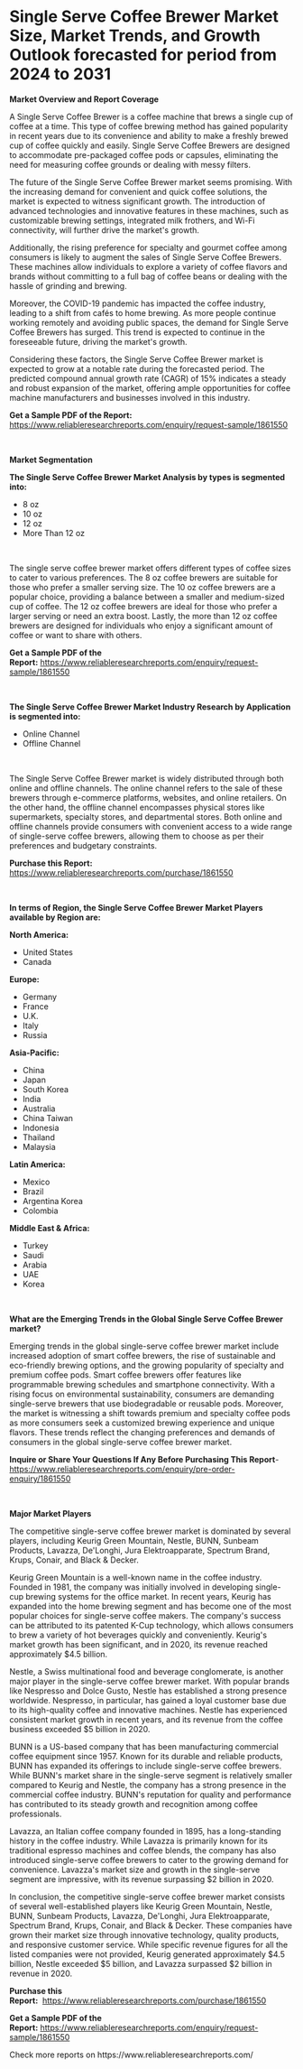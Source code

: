 <p><h1>Single Serve Coffee Brewer Market Size, Market Trends, and Growth Outlook forecasted for period from 2024 to 2031</h1></p><p><strong>Market Overview and Report Coverage</strong></p>
<p><p>A Single Serve Coffee Brewer is a coffee machine that brews a single cup of coffee at a time. This type of coffee brewing method has gained popularity in recent years due to its convenience and ability to make a freshly brewed cup of coffee quickly and easily. Single Serve Coffee Brewers are designed to accommodate pre-packaged coffee pods or capsules, eliminating the need for measuring coffee grounds or dealing with messy filters.</p><p>The future of the Single Serve Coffee Brewer market seems promising. With the increasing demand for convenient and quick coffee solutions, the market is expected to witness significant growth. The introduction of advanced technologies and innovative features in these machines, such as customizable brewing settings, integrated milk frothers, and Wi-Fi connectivity, will further drive the market's growth.</p><p>Additionally, the rising preference for specialty and gourmet coffee among consumers is likely to augment the sales of Single Serve Coffee Brewers. These machines allow individuals to explore a variety of coffee flavors and brands without committing to a full bag of coffee beans or dealing with the hassle of grinding and brewing.</p><p>Moreover, the COVID-19 pandemic has impacted the coffee industry, leading to a shift from cafés to home brewing. As more people continue working remotely and avoiding public spaces, the demand for Single Serve Coffee Brewers has surged. This trend is expected to continue in the foreseeable future, driving the market's growth.</p><p>Considering these factors, the Single Serve Coffee Brewer market is expected to grow at a notable rate during the forecasted period. The predicted compound annual growth rate (CAGR) of 15% indicates a steady and robust expansion of the market, offering ample opportunities for coffee machine manufacturers and businesses involved in this industry.</p></p>
<p><strong>Get a Sample PDF of the Report:</strong> <a href="https://www.reliableresearchreports.com/enquiry/request-sample/1861550">https://www.reliableresearchreports.com/enquiry/request-sample/1861550</a></p>
<p>&nbsp;</p>
<p><strong>Market Segmentation</strong></p>
<p><strong>The Single Serve Coffee Brewer Market Analysis by types is segmented into:</strong></p>
<p><ul><li>8 oz</li><li>10 oz</li><li>12 oz</li><li>More Than 12 oz</li></ul></p>
<p>&nbsp;</p>
<p><p>The single serve coffee brewer market offers different types of coffee sizes to cater to various preferences. The 8 oz coffee brewers are suitable for those who prefer a smaller serving size. The 10 oz coffee brewers are a popular choice, providing a balance between a smaller and medium-sized cup of coffee. The 12 oz coffee brewers are ideal for those who prefer a larger serving or need an extra boost. Lastly, the more than 12 oz coffee brewers are designed for individuals who enjoy a significant amount of coffee or want to share with others.</p></p>
<p><strong>Get a Sample PDF of the Report:</strong>&nbsp;<a href="https://www.reliableresearchreports.com/enquiry/request-sample/1861550">https://www.reliableresearchreports.com/enquiry/request-sample/1861550</a></p>
<p>&nbsp;</p>
<p><strong>The Single Serve Coffee Brewer Market Industry Research by Application is segmented into:</strong></p>
<p><ul><li>Online Channel</li><li>Offline Channel</li></ul></p>
<p>&nbsp;</p>
<p><p>The Single Serve Coffee Brewer market is widely distributed through both online and offline channels. The online channel refers to the sale of these brewers through e-commerce platforms, websites, and online retailers. On the other hand, the offline channel encompasses physical stores like supermarkets, specialty stores, and departmental stores. Both online and offline channels provide consumers with convenient access to a wide range of single-serve coffee brewers, allowing them to choose as per their preferences and budgetary constraints.</p></p>
<p><strong>Purchase this Report:</strong>&nbsp; <a href="https://www.reliableresearchreports.com/purchase/1861550">https://www.reliableresearchreports.com/purchase/1861550</a></p>
<p>&nbsp;</p>
<p><strong>In terms of Region, the Single Serve Coffee Brewer Market Players available by Region are:</strong></p>
<p>
    <p> <strong> North America: </strong>
        <ul>
            <li>United States</li>
            <li>Canada</li>
        </ul>
        </p> 
    <p> <strong> Europe: </strong>
        <ul>
            <li>Germany</li>
            <li>France</li>
            <li>U.K.</li>
            <li>Italy</li>
            <li>Russia</li>
        </ul>
        </p> 
    <p> <strong> Asia-Pacific: </strong>
        <ul>
            <li>China</li>
            <li>Japan</li>
            <li>South Korea</li>
            <li>India</li>
            <li>Australia</li>
            <li>China Taiwan</li>
            <li>Indonesia</li>
            <li>Thailand</li>
            <li>Malaysia</li>
        </ul>
        </p> 
    <p> <strong> Latin America: </strong>
        <ul>
            <li>Mexico</li>
            <li>Brazil</li>
            <li>Argentina Korea</li>
            <li>Colombia</li>
        </ul>
        </p> 
    <p> <strong> Middle East & Africa: </strong>
        <ul>
            <li>Turkey</li>
            <li>Saudi</li>
            <li>Arabia</li>
            <li>UAE</li>
            <li>Korea</li>
        </ul>
    </p>
    </p>
<p>&nbsp;</p>
<p><strong>What are the Emerging Trends in the Global Single Serve Coffee Brewer market?</strong></p>
<p><p>Emerging trends in the global single-serve coffee brewer market include increased adoption of smart coffee brewers, the rise of sustainable and eco-friendly brewing options, and the growing popularity of specialty and premium coffee pods. Smart coffee brewers offer features like programmable brewing schedules and smartphone connectivity. With a rising focus on environmental sustainability, consumers are demanding single-serve brewers that use biodegradable or reusable pods. Moreover, the market is witnessing a shift towards premium and specialty coffee pods as more consumers seek a customized brewing experience and unique flavors. These trends reflect the changing preferences and demands of consumers in the global single-serve coffee brewer market.</p></p>
<p><strong>Inquire or Share Your Questions If Any Before Purchasing This Report</strong>- <a href="https://www.reliableresearchreports.com/enquiry/pre-order-enquiry/1861550">https://www.reliableresearchreports.com/enquiry/pre-order-enquiry/1861550</a></p>
<p>&nbsp;</p>
<p><strong>Major Market Players</strong></p>
<p><p>The competitive single-serve coffee brewer market is dominated by several players, including Keurig Green Mountain, Nestle, BUNN, Sunbeam Products, Lavazza, De'Longhi, Jura Elektroapparate, Spectrum Brand, Krups, Conair, and Black & Decker.</p><p>Keurig Green Mountain is a well-known name in the coffee industry. Founded in 1981, the company was initially involved in developing single-cup brewing systems for the office market. In recent years, Keurig has expanded into the home brewing segment and has become one of the most popular choices for single-serve coffee makers. The company's success can be attributed to its patented K-Cup technology, which allows consumers to brew a variety of hot beverages quickly and conveniently. Keurig's market growth has been significant, and in 2020, its revenue reached approximately $4.5 billion.</p><p>Nestle, a Swiss multinational food and beverage conglomerate, is another major player in the single-serve coffee brewer market. With popular brands like Nespresso and Dolce Gusto, Nestle has established a strong presence worldwide. Nespresso, in particular, has gained a loyal customer base due to its high-quality coffee and innovative machines. Nestle has experienced consistent market growth in recent years, and its revenue from the coffee business exceeded $5 billion in 2020.</p><p>BUNN is a US-based company that has been manufacturing commercial coffee equipment since 1957. Known for its durable and reliable products, BUNN has expanded its offerings to include single-serve coffee brewers. While BUNN's market share in the single-serve segment is relatively smaller compared to Keurig and Nestle, the company has a strong presence in the commercial coffee industry. BUNN's reputation for quality and performance has contributed to its steady growth and recognition among coffee professionals.</p><p>Lavazza, an Italian coffee company founded in 1895, has a long-standing history in the coffee industry. While Lavazza is primarily known for its traditional espresso machines and coffee blends, the company has also introduced single-serve coffee brewers to cater to the growing demand for convenience. Lavazza's market size and growth in the single-serve segment are impressive, with its revenue surpassing $2 billion in 2020.</p><p>In conclusion, the competitive single-serve coffee brewer market consists of several well-established players like Keurig Green Mountain, Nestle, BUNN, Sunbeam Products, Lavazza, De'Longhi, Jura Elektroapparate, Spectrum Brand, Krups, Conair, and Black & Decker. These companies have grown their market size through innovative technology, quality products, and responsive customer service. While specific revenue figures for all the listed companies were not provided, Keurig generated approximately $4.5 billion, Nestle exceeded $5 billion, and Lavazza surpassed $2 billion in revenue in 2020.</p></p>
<p><strong>Purchase this Report:</strong>&nbsp;&nbsp;<a href="https://www.reliableresearchreports.com/purchase/1861550">https://www.reliableresearchreports.com/purchase/1861550</a></p>
<p></p>
<p><strong>Get a Sample PDF of the Report:</strong>&nbsp;<a href="https://www.reliableresearchreports.com/enquiry/request-sample/1861550">https://www.reliableresearchreports.com/enquiry/request-sample/1861550</a></p>
<p>Check more reports on https://www.reliableresearchreports.com/</p>